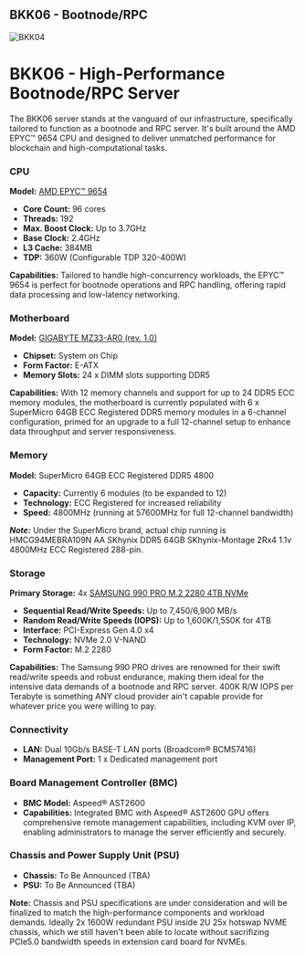 ## BKK06 - Bootnode/RPC
![BKK04](./images/bkk06/bkk06.webp)

# BKK06 - High-Performance Bootnode/RPC Server

The BKK06 server stands at the vanguard of our infrastructure, specifically tailored to function as a bootnode and RPC server. It's built around the AMD EPYC™ 9654 CPU and designed to deliver unmatched performance for blockchain and high-computational tasks.

### CPU
**Model:** [AMD EPYC™ 9654](https://www.amd.com/en/product/12191)
- **Core Count:** 96 cores
- **Threads:** 192
- **Max. Boost Clock:** Up to 3.7GHz
- **Base Clock:** 2.4GHz
- **L3 Cache:** 384MB
- **TDP:** 360W (Configurable TDP 320-400W)

**Capabilities:** Tailored to handle high-concurrency workloads, the EPYC™ 9654 is perfect for bootnode operations and RPC handling, offering rapid data processing and low-latency networking.

### Motherboard
**Model:** [GIGABYTE MZ33-AR0 (rev. 1.0)](https://www.gigabyte.com/Enterprise/Server-Motherboard/MZ33-AR0-rev-10#Specifications)
- **Chipset:** System on Chip
- **Form Factor:** E-ATX
- **Memory Slots:** 24 x DIMM slots supporting DDR5

**Capabilities:** With 12 memory channels and support for up to 24 DDR5 ECC memory modules, the motherboard is currently populated with 6 x SuperMicro 64GB ECC Registered DDR5 memory modules in a 6-channel configuration, primed for an upgrade to a full 12-channel setup to enhance data throughput and server responsiveness.

### Memory
**Model:** SuperMicro 64GB ECC Registered DDR5 4800
- **Capacity:** Currently 6 modules (to be expanded to 12)
- **Technology:** ECC Registered for increased reliability
- **Speed:** 4800MHz (running at 57600MHz for full 12-channel bandwidth)

***Note:*** Under the SuperMicro brand, actual chip running is HMCG94MEBRA109N AA SKhynix DDR5 64GB SKhynix-Montage 2Rx4 1.1v 4800MHz ECC Registered 288-pin.

### Storage
**Primary Storage:** 4x [SAMSUNG 990 PRO M.2 2280 4TB NVMe](https://www.samsung.com/us/computing/memory-storage/solid-state-drives/990-pro-pcie-4-0-nvme-ssd-4tb-mz-v9p4t0b-am/)
- **Sequential Read/Write Speeds:** Up to 7,450/6,900 MB/s
- **Random Read/Write Speeds (IOPS):** Up to 1,600K/1,550K for 4TB
- **Interface:** PCI-Express Gen 4.0 x4
- **Technology:** NVMe 2.0 V-NAND
- **Form Factor:** M.2 2280

**Capabilities:** The Samsung 990 PRO drives are renowned for their swift read/write speeds and robust endurance, making them ideal for the intensive data demands of a bootnode and RPC server. 400K R/W IOPS per Terabyte is something ANY cloud provider ain't capable provide for whatever price you were willing to pay.

### Connectivity
- **LAN:** Dual 10Gb/s BASE-T LAN ports (Broadcom® BCM57416)
- **Management Port:** 1 x Dedicated management port

### Board Management Controller (BMC)
- **BMC Model:** Aspeed® AST2600
- **Capabilities:** Integrated BMC with Aspeed® AST2600 GPU offers comprehensive remote management capabilities, including KVM over IP, enabling administrators to manage the server efficiently and securely.

### Chassis and Power Supply Unit (PSU)
- **Chassis:** To Be Announced (TBA)
- **PSU:** To Be Announced (TBA)

**Note:** Chassis and PSU specifications are under consideration and will be finalized to match the high-performance components and workload demands. Ideally 2x 1600W redundant PSU inside 2U 25x hotswap NVME chassis, which we still haven't been able to locate without sacrifizing PCIe5.0 bandwidth speeds in extension card board for NVMEs.

